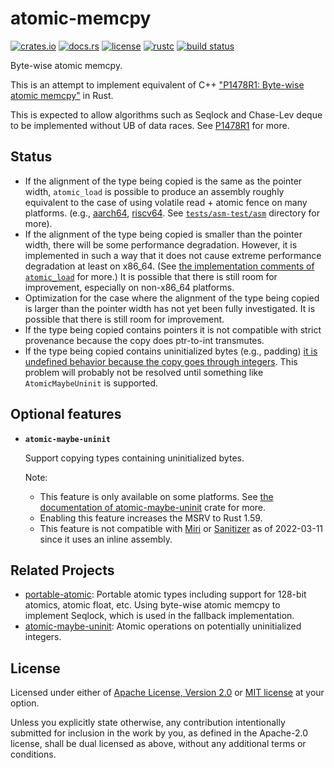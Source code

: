 # atomic-memcpy

[![crates.io](https://img.shields.io/crates/v/atomic-memcpy?style=flat-square&logo=rust)](https://crates.io/crates/atomic-memcpy)
[![docs.rs](https://img.shields.io/badge/docs.rs-atomic--memcpy-blue?style=flat-square&logo=docs.rs)](https://docs.rs/atomic-memcpy)
[![license](https://img.shields.io/badge/license-Apache--2.0_OR_MIT-blue?style=flat-square)](#license)
[![rustc](https://img.shields.io/badge/rustc-1.36+-blue?style=flat-square&logo=rust)](https://www.rust-lang.org)
[![build status](https://img.shields.io/github/workflow/status/taiki-e/atomic-memcpy/CI/main?style=flat-square&logo=github)](https://github.com/taiki-e/atomic-memcpy/actions)

Byte-wise atomic memcpy.

This is an attempt to implement equivalent of C++ ["P1478R1: Byte-wise atomic memcpy"][p1478r1] in Rust.

This is expected to allow algorithms such as Seqlock and Chase-Lev deque to be implemented without UB of data races.
See [P1478R1][p1478r1] for more.

## Status

- If the alignment of the type being copied is the same as the pointer width, `atomic_load` is possible to produce an assembly roughly equivalent to the case of using volatile read + atomic fence on many platforms. (e.g., [aarch64](https://github.com/taiki-e/atomic-memcpy/blob/HEAD/tests/asm-test/asm/aarch64-unknown-linux-gnu/atomic_memcpy_load_align8), [riscv64](https://github.com/taiki-e/atomic-memcpy/blob/HEAD/tests/asm-test/asm/riscv64gc-unknown-linux-gnu/atomic_memcpy_load_align8). See [`tests/asm-test/asm`][asm-test] directory for more).
- If the alignment of the type being copied is smaller than the pointer width, there will be some performance degradation. However, it is implemented in such a way that it does not cause extreme performance degradation at least on x86_64. (See [the implementation comments of `atomic_load`][implementation] for more.) It is possible that there is still room for improvement, especially on non-x86_64 platforms.
- Optimization for the case where the alignment of the type being copied is larger than the pointer width has not yet been fully investigated. It is possible that there is still room for improvement.
- If the type being copied contains pointers it is not compatible with strict provenance because the copy does ptr-to-int transmutes.
- If the type being copied contains uninitialized bytes (e.g., padding) [it is undefined behavior because the copy goes through integers][undefined-behavior]. This problem will probably not be resolved until something like `AtomicMaybeUninit` is supported.

## Optional features

- **`atomic-maybe-uninit`**

  Support copying types containing uninitialized bytes.

  Note:
  - This feature is only available on some platforms. See [the documentation of atomic-maybe-uninit](https://github.com/taiki-e/atomic-maybe-uninit#platform-support) crate for more.
  - Enabling this feature increases the MSRV to Rust 1.59.
  - This feature is not compatible with [Miri](https://github.com/rust-lang/miri/issues/1045) or [Sanitizer](https://github.com/google/sanitizers/issues/192) as of 2022-03-11 since it uses an inline assembly.

## Related Projects

- [portable-atomic]: Portable atomic types including support for 128-bit atomics, atomic float, etc. Using byte-wise atomic memcpy to implement Seqlock, which is used in the fallback implementation.
- [atomic-maybe-uninit]: Atomic operations on potentially uninitialized integers.

[asm-test]: https://github.com/taiki-e/atomic-memcpy/tree/HEAD/tests/asm-test/asm
[atomic-maybe-uninit]: https://github.com/taiki-e/atomic-maybe-uninit
[implementation]: https://github.com/taiki-e/atomic-memcpy/blob/570de7be73b3cb086741cc6cff80dea4c706349c/src/lib.rs#L339-L383
[p1478r1]: http://www.open-std.org/jtc1/sc22/wg21/docs/papers/2019/p1478r1.html
[portable-atomic]: https://github.com/taiki-e/portable-atomic
[undefined-behavior]: https://doc.rust-lang.org/reference/behavior-considered-undefined.html

## License

Licensed under either of [Apache License, Version 2.0](LICENSE-APACHE) or
[MIT license](LICENSE-MIT) at your option.

Unless you explicitly state otherwise, any contribution intentionally submitted
for inclusion in the work by you, as defined in the Apache-2.0 license, shall
be dual licensed as above, without any additional terms or conditions.
